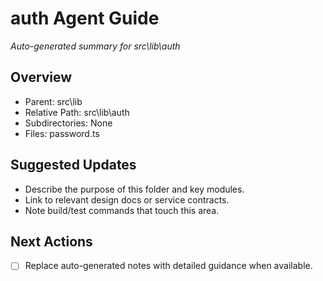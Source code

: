 ﻿# auth Agent Guide
*Auto-generated summary for src\lib\auth*

## Overview
- Parent: src\lib
- Relative Path: src\lib\auth
- Subdirectories: None
- Files: password.ts

## Suggested Updates
- Describe the purpose of this folder and key modules.
- Link to relevant design docs or service contracts.
- Note build/test commands that touch this area.

## Next Actions
- [ ] Replace auto-generated notes with detailed guidance when available.
